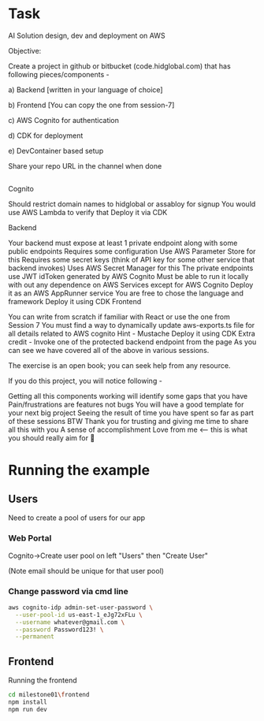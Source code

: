 # Task 
AI Solution design, dev and deployment on AWS

 

Objective:

 

Create a project in github or bitbucket (code.hidglobal.com) that has following pieces/components -

 

a) Backend [written in your language of choice]

b) Frontend [You can copy the one from session-7]

c) AWS Cognito for authentication

d) CDK for deployment

e) DevContainer based setup

 

Share your repo URL in the channel when done

 

##

 

Cognito

Should restrict domain names to hidglobal or assabloy for signup
You would use AWS Lambda to verify that
Deploy it via CDK
 

Backend

 

Your backend must expose at least 1 private endpoint along with some public endpoints
Requires some configuration
Use AWS Parameter Store for this
Requires some secret keys (think of API key for some other service that backend invokes)
Uses AWS Secret Manager for this
The private endpoints use JWT idToken generated by AWS Cognito
Must be able to run it locally with out any dependence on AWS Services except for AWS Cognito
Deploy it as an AWS AppRunner service
You are free to chose the language and framework
Deploy it using CDK
Frontend

You can write from scratch if familiar with React or use the one from Session 7
You must find a way to dynamically update aws-exports.ts file for all details related to AWS cognito
Hint - Mustache 
Deploy it using CDK
Extra credit -
Invoke one of the protected backend endpoint from the page
As you can see we have covered all of the above in various sessions. 

The exercise is an open book; you can seek help from any resource.


If you do this project, you will notice following - 

Getting all this components working will identify some gaps that you have
Pain/frustrations are features not bugs
You will have a good template for your next big project 
Seeing the result of time you have spent so far as part of these sessions 
BTW Thank you for trusting and giving me time to share all this with you
A sense of accomplishment
Love from me <-- this is what you should really aim for 🙂 

# Running the example

## Users

Need to create a pool of users for our app

### Web Portal 
Cognito->Create user pool
on left "Users" then "Create User"

(Note email should be unique for that user pool)



### Change password via cmd line

```bash
aws cognito-idp admin-set-user-password \
  --user-pool-id us-east-1_eJg72xFLu \
  --username whatever@gmail.com \
  --password Password123! \
  --permanent
```


## Frontend

Running the frontend 

```sh
cd milestone01\frontend
npm install
npm run dev
```




